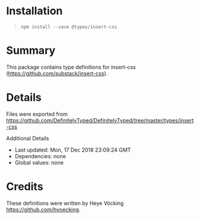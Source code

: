 # Installation
> `npm install --save @types/insert-css`

# Summary
This package contains type definitions for insert-css (https://github.com/substack/insert-css).

# Details
Files were exported from https://github.com/DefinitelyTyped/DefinitelyTyped/tree/master/types/insert-css

Additional Details
 * Last updated: Mon, 17 Dec 2018 23:09:24 GMT
 * Dependencies: none
 * Global values: none

# Credits
These definitions were written by Heye Vöcking <https://github.com/hvoecking>.
